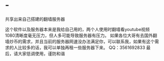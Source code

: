 # -
共享出来自己搭建的翻墙服务器

这个软件以及服务器本来是我给自己用的，两个人使用时翻墙看youtube视频1080清晰度毫无压力，但人多可能导致服务器有压力。
如果各位大哥有去国外翻墙炒币的需求，并且当前的服务器网速没办法满足你，可以联系我，如果有这个需求的人比较多的话，我可以单独再租一些服务器下来。
QQ：3561692833
最后，请大家低调使用，谨防和谐

